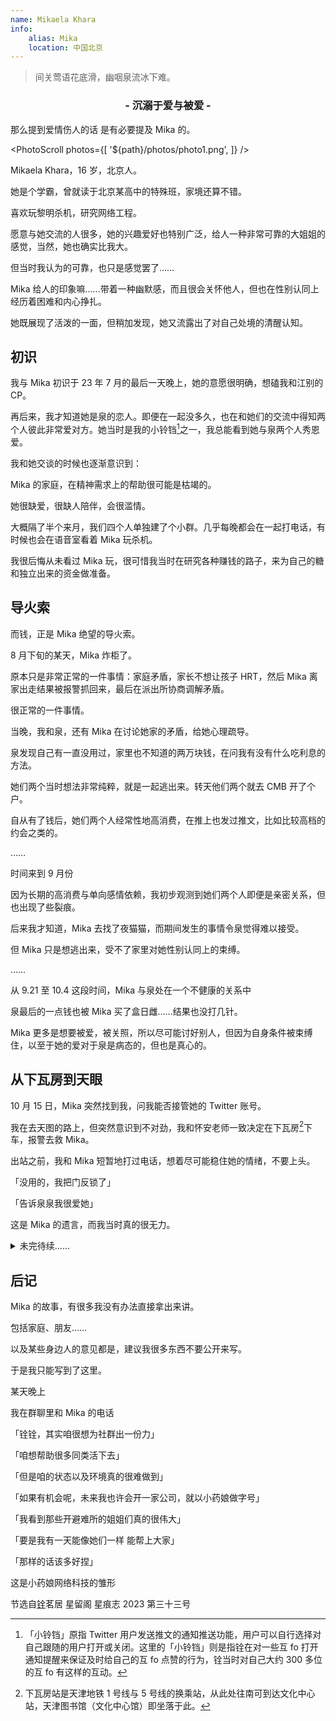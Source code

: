 ```yaml
---
name: Mikaela Khara
info:
    alias: Mika
    location: 中国北京
---
```


> 间关莺语花底滑，幽咽泉流冰下难。

<h3 align = "center">- 沉溺于爱与被爱 -</h3>

那么提到爱情伤人的话 是有必要提及 Mika 的。

<blockquote><CapDownQuote messages={[[
"但是遇到泉泉之后 我才知道能有人陪着是件多幸福的事。”", "“可现在我又要失去她……”"],
 ["“我不想再一个人走下去了”", "“一个人好痛苦 看不到希望”"],
  ["“在吗铨铨……”", "“我把我推特的账号密码交给你可以嘛……”"], 
  ["“有点苦……”", "“泉妹要出发去日本了 可能是在登机 告诉她我爱她”"], 
  ["“我买了杯冰激凌 一会肚子难受了就吃一口压一下”", "“不会痛苦的 不会的”"]]} />
  </blockquote>

<PhotoScroll photos={[
'${path}/photos/photo1.png',
]} />

Mikaela Khara，16 岁，北京人。

她是个学霸，曾就读于北京某高中的特殊班，家境还算不错。

喜欢玩黎明杀机，研究网络工程。

愿意与她交流的人很多，她的兴趣爱好也特别广泛，给人一种非常可靠的大姐姐的感觉，当然，她也确实比我大。

但当时我认为的可靠，也只是感觉罢了……

Mika 给人的印象嘛……带着一种幽默感，而且很会关怀他人，但也在性别认同上经历着困难和内心挣扎。

她既展现了活泼的一面，但稍加发现，她又流露出了对自己处境的清醒认知。

## 初识

我与 Mika 初识于 23 年 7 月的最后一天晚上，她的意愿很明确，想磕我和江别的 CP。

再后来，我才知道她是泉的恋人。即便在一起没多久，也在和她们的交流中得知两个人彼此非常爱对方。她当时是我的小铃铛[^1]之一，我总能看到她与泉两个人秀恩爱。

我和她交谈的时候也逐渐意识到：

Mika 的家庭，在精神需求上的帮助很可能是枯竭的。

她很缺爱，很缺人陪伴，会很滥情。

大概隔了半个来月，我们四个人单独建了个小群。几乎每晚都会在一起打电话，有时候也会在语音室看着 Mika 玩杀机。

我很后悔从未看过 Mika 玩，很可惜我当时在研究各种赚钱的路子，来为自己的糖和独立出来的资金做准备。

## 导火索

而钱，正是 Mika 绝望的导火索。

8 月下旬的某天，Mika 炸柜了。

原本只是非常正常的一件事情：家庭矛盾，家长不想让孩子 HRT，然后 Mika 离家出走结果被报警抓回来，最后在派出所协商调解矛盾。

很正常的一件事情。

当晚，我和泉，还有 Mika 在讨论她家的矛盾，给她心理疏导。

泉发现自己有一直没用过，家里也不知道的两万块钱，在问我有没有什么吃利息的方法。

她们两个当时想法非常纯粹，就是一起逃出来。转天他们两个就去 CMB 开了个户。

自从有了钱后，她们两个人经常性地高消费，在推上也发过推文，比如比较高档的约会之类的。

……

时间来到 9 月份

因为长期的高消费与单向感情依赖，我初步观测到她们两个人即便是亲密关系，但也出现了些裂痕。

后来我才知道，Mika 去找了夜猫猫，而期间发生的事情令泉觉得难以接受。

但 Mika 只是想逃出来，受不了家里对她性别认同上的束缚。

……

从 9.21 至 10.4 这段时间，Mika 与泉处在一个不健康的关系中

泉最后的一点钱也被 Mika 买了盒日雌……结果也没打几针。

Mika 更多是想要被爱，被关照，所以尽可能讨好别人，但因为自身条件被束缚住，以至于她的爱对于泉是病态的，但也是真心的。

## 从下瓦房到天眼

10 月 15 日，Mika 突然找到我，问我能否接管她的 Twitter 账号。

我在去天图的路上，但突然意识到不对劲，我和怀安老师一致决定在下瓦房[^2]下车，报警去救 Mika。

出站之前，我和 Mika 短暂地打过电话，想着尽可能稳住她的情绪，不要上头。

「没用的，我把门反锁了」

「告诉泉泉我很爱她」

这是 Mika 的遗言，而我当时真的很无力。

<details>
<summary>未完待续……</summary>

我真正得到 Mika 逝世的消息 是在 10 月 24 日。

鉴于之前比赛晋级，我去了三岔河口。

少年宫里不让停车，于是我们在天眼下的停车场里换上衣服。

结果……刚下车就收到了消息。

「没抢救回来。」

「这是永乐桥，上面架着天眼，是一个约会的好地方。如果可以的话，什么时候来这边玩，我请你们坐～」

「谢谢铨铨～打算过段时间想来坐一次诶，到时候铨铨一起嘛？」

这是我脑中，望着天眼的回忆，这一切仿佛冻结住了。强忍着痛苦，即便没发挥好，但我完成了赛程中的最后一次演出。

后来，问起了友人她对 Mika 的印象：

> 我感觉 Mika 也是个可怜的孩子，应该是没有安全感，想有人可以依靠。
>
> 很多经历都和她很类似。
>
> 身上全都是在家里被打留下的疤，我看了都想哭。
>
> 我想她应该……算是含冤而死，真的感觉她死的时候不像是解脱。
>
> 据我的经验来看，死之前还是想得到爱，有个人能线下过去抱住她都好。
>
> 本来我是可以的……
>
> 我之前说好的 12 月过去要和她过圣诞节。要包饺子，吃水煮虾。
>
> 感觉她有一段时间像是在求我过去一样。

三岔河口，沿着子牙河和北运河一路北上，可以抵达北京。

而如今，我站在三岔河口，过往美好的记忆与思绪交汇于此。

她的突然离开，让一切戛然而止，仿佛所有未完成的故事都被冻结在那个瞬间。那些约定——

包饺子、过圣诞节……

——如今都成了无处寄托的梦。

我想，Mika 并不是真正想离开这个世界，她只是太渴望有人能听见她内心的呐喊，能拥抱她，给她一个停靠的港湾。在这个复杂的世界里，她活得太清醒，却又太孤独。那些她不断掩饰的痛苦，最终像洪水般将她吞没。

「如果当时我能早点意识到，再坚定一点，是不是一切都会不同？」这个问题像梦魇般徘徊在脑海。可是时间无情地向前，留给我们的只有遗憾和无尽的思念。

站在三岔河口，寒风拂面，眼前是连绵不断的河流——它们汇聚、分流，又不断地向渤海流去，像生命本身一样无法回头。

Mika 说过：「希望有一天能一起坐在天眼上看风景。」

我知道，她或许再也看不到那天的景色了。但她的故事、她的爱、她那不被理解的执着，永远会留在那些记得她的人心里。

爱从未走远，只是我们再也无法亲口对她说了。

<PhotoScroll photos={[
'${path}/photos/photo2.jpg',
'${path}/photos/photo3.jpg',
'${path}/photos/photo4.jpg',
]} />

</details>

## 后记

Mika 的故事，有很多我没有办法直接拿出来讲。

包括家庭、朋友……

以及某些身边人的意见都是，建议我很多东西不要公开来写。

于是我只能写到了这里。

某天晚上

我在群聊里和 Mika 的电话

「铨铨，其实咱很想为社群出一份力」

「咱想帮助很多同类活下去」

「但是咱的状态以及环境真的很难做到」

「如果有机会呢，未来我也许会开一家公司，就以小药娘做字号」

「我看到那些开避难所的姐姐们真的很伟大」

「要是我有一天能像她们一样 能帮上大家」

「那样的话该多好捏」

这是小药娘网络科技的雏形

节选自[铨](https://twitter.com/yqua_)茗居 星留阁 星痕志 2023 第三十三号

[^1]: 「小铃铛」原指 Twitter 用户发送推文的通知推送功能，用户可以自行选择对自己跟随的用户打开或关闭。这里的「小铃铛」则是指铨在对一些互 fo 打开通知提醒来保证及时给自己的互 fo 点赞的行为，铨当时对自己大约 300 多位的互 fo 有这样的互动。

[^2]: 下瓦房站是天津地铁 1 号线与 5 号线的换乘站，从此处往南可到达文化中心站，天津图书馆（文化中心馆）即坐落于此。
